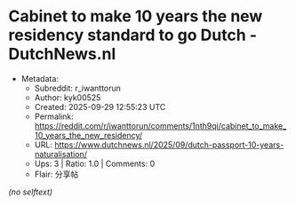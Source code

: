 # Cabinet to make 10 years the new residency standard to go Dutch - DutchNews.nl

- Metadata:
  - Subreddit: r_iwanttorun
  - Author: kyk00525
  - Created: 2025-09-29 12:55:23 UTC
  - Permalink: https://reddit.com/r/iwanttorun/comments/1nth9qi/cabinet_to_make_10_years_the_new_residency/
  - URL: https://www.dutchnews.nl/2025/09/dutch-passport-10-years-naturalisation/
  - Ups: 3 | Ratio: 1.0 | Comments: 0
  - Flair: 分享帖

_(no selftext)_
